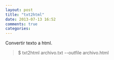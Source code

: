 ```yaml
---
layout: post
title: "txt2html"
date: 2013-07-13 16:52
comments: true
categories: 
---
```

Convertir texto a html.

>$ txt2html archivo.txt --outfile archivo.html

